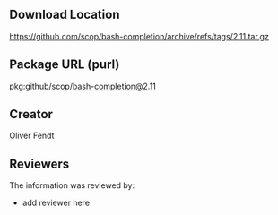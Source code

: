 ## Download Location

https://github.com/scop/bash-completion/archive/refs/tags/2.11.tar.gz

## Package URL (purl)

pkg:github/scop/bash-completion@2.11

## Creator

Oliver Fendt

## Reviewers

The information was reviewed by:

* add reviewer here
